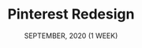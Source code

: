 ---
title: "Pinterest Redesign"
date: "SEPTEMBER, 2020 (1 WEEK)"
team: ""
desc: ""
square: ./pinterest/b.png
order: 2
worktype: "ux"
content: "index"
useTemplate: false
tag: UX/UI
---